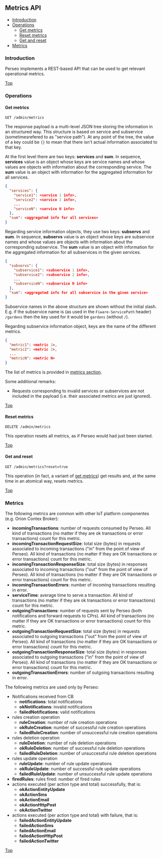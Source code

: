 ## <a name="top"></a>Metrics API

-   [Introduction](#introduction)
-   [Operations](#operations)
    -   [Get metrics](#get-metrics)
    -   [Reset metrics](#reset-metrics)
    -   [Get and reset](#get-and-reset)
-   [Metrics](#metrics)

### Introduction

Perseo implements a REST-based API that can be used to get relevant operational metrics.

[Top](#top)

### Operations

#### Get metrics

```text
GET /admin/metrics
```

The response payload is a multi-level JSON tree storing the information in an structured way. This structure is based on
service and subservice (sometimesrefered to as "service path"). At any point of the tree, the value of a key could be
`{}` to mean that there isn't actual information associated to that key.

At the first level there are two keys: **services** and **sum**. In sequence, **services** value is an object whose keys
are service names and whose values are objects with information about the corresponding service. The **sum** value is an
object with information for the aggregated information for all services.

```json
{
  "services": {
    "service1": <service 1 info>,
    "service2": <service 2 info>,
    ...
    "serviceN": <service N info>
  },
  "sum": <aggregated info for all services>
}
```

Regarding service information objects, they use two keys: **subservs** and **sum**. In sequence, **subservs** value is
an object whose keys are subservice names and whose values are objects with information about the corresponding
subservice. The **sum** value is an object with information for the aggregated information for all subservices in the
given services.

```json
{
  "subservs": {
    "subservice1": <subservice 1 info>,
    "subservice2": <subservice 2 info>,
    ...
    "subserviceN": <subservice N info>
  },
  "sum": <aggregated info for all subservice in the given service>
}
```

Subservice names in the above structure are shown without the initial slash. E.g. if the subservice name is (as used in
the `Fiware-ServicePath` header) `/gardens` then the key used for it would be `gardens` (without `/`).

Regarding subservice information object, keys are the name of the different metrics.

```json
{
  "metric1": <metric 1>,
  "metric2": <metric 2>,
  ...
  "metricN": <metric N>
}
```

The list of metrics is provided in [metrics section](#metrics).

Some additional remarks:

-   Requests corresponding to invalid services or subservices are not included in the payload (i.e. their associated
    metrics are just ignored).

[Top](#top)

#### Reset metrics

```text
DELETE /admin/metrics
```

This operation resets all metrics, as if Perseo would had just been started.

[Top](#top)

#### Get and reset

```text
GET /admin/metrics?reset=true
```

This operation (in fact, a variant of [get metrics](#get-metrics)) get results and, at the same time in an atomical way,
resets metrics.

[Top](#top)

### Metrics

The following metrics are common with other IoT platform componentes (e.g. Orion Contex Broker):

-   **incomingTransactions**: number of requests consumed by Perseo. All kind of transactions (no matter if they are ok
    transactions or error transactions) count for this metric.
-   **incomingTransactionRequestSize**: total size (bytes) in requests associated to incoming transactions ("in" from
    the point of view of Perseo). All kind of transactions (no matter if they are OK transactions or error transactions)
    count for this metric.
-   **incomingTransactionResponseSize**: total size (bytes) in responses associated to incoming transactions ("out" from
    the point of view of Perseo). All kind of transactions (no matter if they are OK transactions or error transactions)
    count for this metric.
-   **incomingTransactionErrors**: number of incoming transactions resulting in error.
-   **serviceTime**: average time to serve a transaction. All kind of transactions (no matter if they are ok
    transactions or error transactions) count for this metric.
-   **outgoingTransactions**: number of requests sent by Perseo (both notifications and forward requests to CPrs). All
    kind of transactions (no matter if they are OK transactions or error transactions) count for this metric.
-   **outgoingTransactionRequestSize**: total size (bytes) in requests associated to outgoing transactions ("out" from
    the point of view of Perseo). All kind of transactions (no matter if they are OK transactions or error transactions)
    count for this metric.
-   **outgoingTransactionResponseSize**: total size (bytes) in responses associated to outgoing transactions ("in" from
    the point of view of Perseo). All kind of transactions (no matter if they are OK transactions or error transactions)
    count for this metric.
-   **outgoingTransactionErrors**: number of outgoing transactions resulting in error.

The following metrics are used only by Perseo:

-   Notifications received from CB
    -   **notifications**: total notifications
    -   **okNotifications**: invalid notifications
    -   **failedNotifications**: valid notifications
-   rules creation operation
    -   **ruleCreation**: number of rule creation operations
    -   **okRuleCreation**: number of successful rule creation operations
    -   **failedRuleCreation**: number of unsuccessful rule creation operations
-   rules deletion operation
    -   **ruleDeletion**: number of rule deletion operations
    -   **okRuleDeletion**: number of successful rule deletion operations
    -   **failedRuleDeletion**: number of unsuccessful rule deletion operations
-   rules update operation
    -   **ruleUpdate**: number of rule update operations
    -   **okRuleUpdate**: number of successful rule update operations
    -   **failedRuleUpdate**: number of unsuccessful rule update operations
-   **firedRules**: rules fired: number of fired rules
-   actions executed (per action type and total) successfully, that is:
    -   **okActionEntityUpdate**
    -   **okActionSms**
    -   **okActionEmail**
    -   **okActionHttpPost**
    -   **okActionTwitter**
-   actions executed (per action type and total) with failure, that is:
    -   **failedActionEntityUpdate**
    -   **failedActionSms**
    -   **failedActionEmail**
    -   **failedActionHttpPost**
    -   **failedActionTwitter**

[Top](#top)
